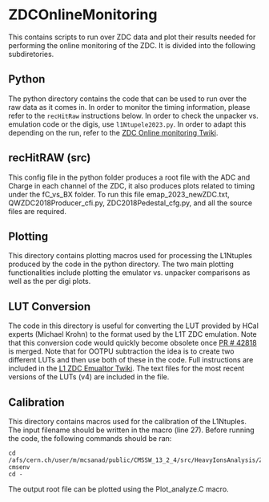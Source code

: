 # ZDCOnlineMonitoring
This contains scripts to run over ZDC data and plot their results needed for performing the online monitoring of the ZDC. It is divided into the following subdiretories.

## Python
The python directory contains the code that can be used to run over the raw data as it comes in. In order to monitor the timing information, please refer to the  `recHitRaw` instructions below. In order to check the unpacker vs. emulation code or the digis, use `l1Ntupele2023.py`. In order to adapt this depending on the run, refer to the [ZDC Online monitoring Twiki](https://twiki.cern.ch/twiki/bin/view/CMS/ZDCRun3OnlineMonitoring).


## recHitRAW (src)
This config file in the python folder produces a root file with the ADC and Charge in each channel of the ZDC, it also produces plots related to timing under the fC_vs_BX folder.
To run this file emap_2023_newZDC.txt, QWZDC2018Producer_cfi.py, ZDC2018Pedestal_cfg.py, and all the source files are required.

## Plotting
This directory contains plotting macros used for processing the L1Ntuples produced by the code in the python directory. The two main plotting functionalities include plotting the emulator vs. unpacker comparisons as well as the per digi plots. 

## LUT Conversion
The code in this directory is useful for converting the LUT provided by HCal experts (Michael Krohn) to the format used by the L1T ZDC emulation. Note that this conversion code would quickly become obsolete once [PR # 42818](https://github.com/cms-sw/cmssw/pull/42818) is merged. Note that for OOTPU subtraction the idea is to create two different LUTs and then use both of these in the code. Full instructions are included in the [L1 ZDC Emualtor Twiki](https://twiki.cern.ch/twiki/bin/view/CMS/ZDCL1TEmulator). The text files for the most recent versions of the LUTs (v4) are included in the file.

## Calibration
This directory contains macros used for the calibration of the L1Ntuples. The input filename should be written in the macro (line 27). Before running the code, the following commands should be ran:
```
cd /afs/cern.ch/user/m/mcsanad/public/CMSSW_13_2_4/src/HeavyIonsAnalysis/ZDCAnalysis/python
cmsenv
cd -
```
The output root file can be plotted using the Plot_analyze.C macro.

